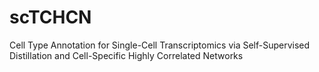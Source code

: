 # scTCHCN
Cell Type Annotation for Single-Cell Transcriptomics via Self-Supervised Distillation and Cell-Specific Highly Correlated Networks

